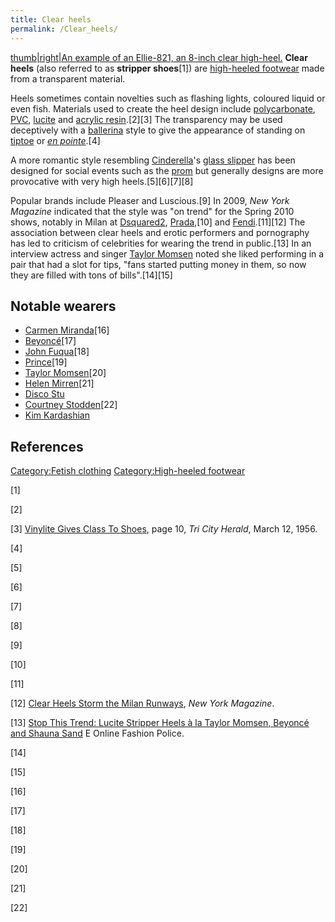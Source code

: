 ```yaml
---
title: Clear heels
permalink: /Clear_heels/
---
```


[thumb\|right\|An example of an Ellie-821, an 8-inch clear
high-heel.](/Image:Ellie821heel.JPG "wikilink") **Clear heels** (also
referred to as **stripper shoes**[1]) are [high-heeled
footwear](/high-heeled_footwear "wikilink") made from a transparent
material.

Heels sometimes contain novelties such as flashing lights, coloured
liquid or even fish. Materials used to create the heel design include
[polycarbonate](/polycarbonate "wikilink"), [PVC](/PVC "wikilink"),
[lucite](/lucite "wikilink") and [acrylic
resin](/acrylic_resin "wikilink").[2][3] The transparency may be used
deceptively with a [ballerina](/ballerina "wikilink") style to give the
appearance of standing on [tiptoe](/tiptoe "wikilink") or *[en
pointe](/en_pointe "wikilink")*.[4]

A more romantic style resembling [Cinderella](/Cinderella "wikilink")'s
[glass slipper](/Cinderella "wikilink") has been designed for social
events such as the [prom](/prom "wikilink") but generally designs are
more provocative with very high heels.[5][6][7][8]

Popular brands include Pleaser and Luscious.[9] In 2009, *New York
Magazine* indicated that the style was "on trend" for the Spring 2010
shows, notably in Milan at [Dsquared2](/Dsquared2 "wikilink"),
[Prada](/Prada "wikilink"),[10] and [Fendi](/Fendi "wikilink").[11][12]
The association between clear heels and erotic performers and
pornography has led to criticism of celebrities for wearing the trend in
public.[13] In an interview actress and singer [Taylor
Momsen](/Taylor_Momsen "wikilink") noted she liked performing in a pair
that had a slot for tips, "fans started putting money in them, so now
they are filled with tons of bills".[14][15]

## Notable wearers

-   [Carmen Miranda](/Carmen_Miranda "wikilink")[16]
-   [Beyoncé](/Beyoncé "wikilink")[17]
-   [John Fuqua](/John_Fuqua "wikilink")[18]
-   [Prince](/Prince_(musician) "wikilink")[19]
-   [Taylor Momsen](/Taylor_Momsen "wikilink")[20]
-   [Helen Mirren](/Helen_Mirren "wikilink")[21]
-   [Disco Stu](/Disco_Stu "wikilink")
-   [Courtney Stodden](/Courtney_Stodden "wikilink")[22]
-   [Kim Kardashian](/Kim_Kardashian "wikilink")

## References

[Category:Fetish clothing](/Category:Fetish_clothing "wikilink")
[Category:High-heeled
footwear](/Category:High-heeled_footwear "wikilink")

[1]

[2]

[3] [Vinylite Gives Class To
Shoes](https://news.google.com/newspapers?id=T8otAAAAIBAJ), page 10,
*Tri City Herald*, March 12, 1956.

[4]

[5]

[6]

[7]

[8]

[9]

[10]

[11]

[12] [Clear Heels Storm the Milan
Runways](http://nymag.com/daily/fashion/2009/09/clear_heels.html), *New
York Magazine*.

[13] [Stop This Trend: Lucite Stripper Heels à la Taylor Momsen, Beyoncé
and Shauna
Sand](http://comcast.eonline.com/uberblog/b189574_stop_this_trend_lucite_stripper_heels.html)
E Online Fashion Police.

[14]

[15]

[16]

[17]

[18]

[19]

[20]

[21]

[22]